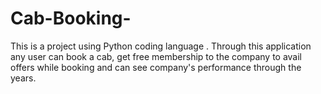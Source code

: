 # Cab-Booking-
This is a project using Python coding language . Through this application any user can book a cab, get free membership to the company to avail offers while booking and can see company's performance through the years.
